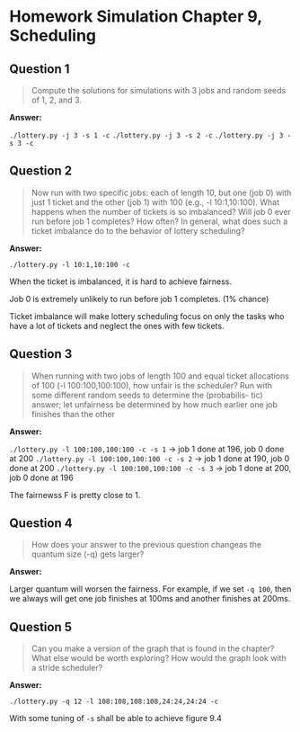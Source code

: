 # Homework Simulation Chapter 9, Scheduling

## Question 1

> Compute the solutions for simulations with 3 jobs and random seeds of 1, 2, and 3.

**Answer:**

`./lottery.py -j 3 -s 1 -c`
`./lottery.py -j 3 -s 2 -c`
`./lottery.py -j 3 -s 3 -c`

## Question 2

> Now run with two specific jobs: each of length 10, but one (job 0) with just 1 ticket and the other (job 1) with 100 (e.g., -l 10:1,10:100). What happens when the number of tickets is so imbalanced? Will
job 0 ever run before job 1 completes? How often? In general, what does such a ticket imbalance do to the behavior of lottery scheduling?

**Answer:**

`./lottery.py -l 10:1,10:100 -c`

When the ticket is imbalanced, it is hard to achieve fairness.

Job 0 is extremely unlikely to run before job 1 completes. (1% chance)

Ticket imbalance will make lottery scheduling focus on only the tasks who have a lot of tickets and neglect the ones with few tickets.

## Question 3

> When running with two jobs of length 100 and equal ticket allocations of 100 (-l 100:100,100:100), how unfair is the scheduler? Run with some different random seeds to determine the (probabilis- tic) answer; let unfairness be determined by how much earlier one job finishes than the other

**Answer:**

`./lottery.py -l 100:100,100:100 -c -s 1` -> job 1 done at 196, job 0 done at 200
`./lottery.py -l 100:100,100:100 -c -s 2` -> job 1 done at 190, job 0 done at 200
`./lottery.py -l 100:100,100:100 -c -s 3` -> job 1 done at 200, job 0 done at 196

The fairnewss F is pretty close to 1.


## Question 4

>  How does your answer to the previous question changeas the quantum size (-q) gets larger?

**Answer:**

Larger quantum will worsen the fairness. For example, if we set `-q 100`, then we always will get one job finishes at 100ms and another finishes at 200ms.

## Question 5

> Can you make a version of the graph that is found in the chapter? What else would be worth exploring? How would the graph look with a stride scheduler?

**Answer:**

`./lottery.py -q 12 -l 108:108,108:108,24:24,24:24 -c`

With some tuning of `-s` shall be able to achieve figure 9.4
